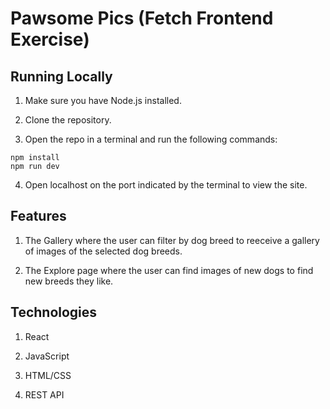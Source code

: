 # Pawsome Pics (Fetch Frontend Exercise)

## Running Locally

1. Make sure you have Node.js installed.

2. Clone the repository.

3. Open the repo in a terminal and run the following commands:

```
npm install
npm run dev
```

4. Open localhost on the port indicated by the terminal to view the site.

## Features

1. The Gallery where the user can filter by dog breed to reeceive a gallery of images of the selected dog breeds.

2. The Explore page where the user can find images of new dogs to find new breeds they like.

## Technologies

1. React

2. JavaScript

3. HTML/CSS

4. REST API
